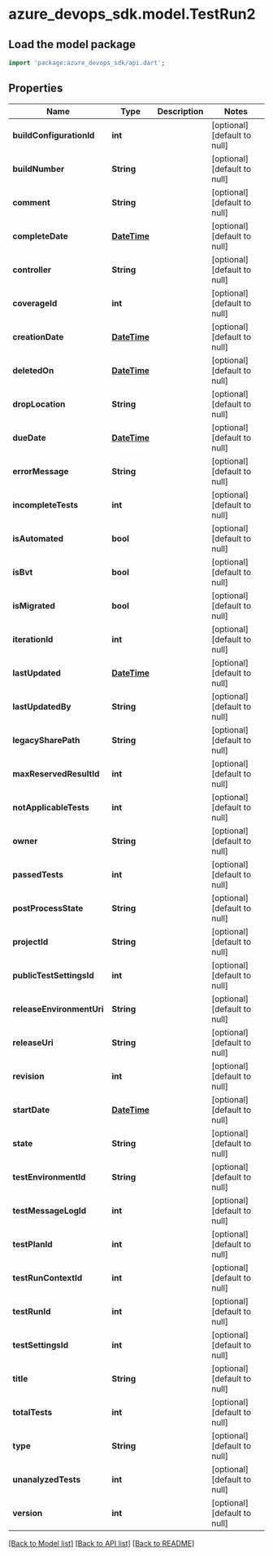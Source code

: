 # azure_devops_sdk.model.TestRun2

## Load the model package
```dart
import 'package:azure_devops_sdk/api.dart';
```

## Properties
Name | Type | Description | Notes
------------ | ------------- | ------------- | -------------
**buildConfigurationId** | **int** |  | [optional] [default to null]
**buildNumber** | **String** |  | [optional] [default to null]
**comment** | **String** |  | [optional] [default to null]
**completeDate** | [**DateTime**](DateTime.md) |  | [optional] [default to null]
**controller** | **String** |  | [optional] [default to null]
**coverageId** | **int** |  | [optional] [default to null]
**creationDate** | [**DateTime**](DateTime.md) |  | [optional] [default to null]
**deletedOn** | [**DateTime**](DateTime.md) |  | [optional] [default to null]
**dropLocation** | **String** |  | [optional] [default to null]
**dueDate** | [**DateTime**](DateTime.md) |  | [optional] [default to null]
**errorMessage** | **String** |  | [optional] [default to null]
**incompleteTests** | **int** |  | [optional] [default to null]
**isAutomated** | **bool** |  | [optional] [default to null]
**isBvt** | **bool** |  | [optional] [default to null]
**isMigrated** | **bool** |  | [optional] [default to null]
**iterationId** | **int** |  | [optional] [default to null]
**lastUpdated** | [**DateTime**](DateTime.md) |  | [optional] [default to null]
**lastUpdatedBy** | **String** |  | [optional] [default to null]
**legacySharePath** | **String** |  | [optional] [default to null]
**maxReservedResultId** | **int** |  | [optional] [default to null]
**notApplicableTests** | **int** |  | [optional] [default to null]
**owner** | **String** |  | [optional] [default to null]
**passedTests** | **int** |  | [optional] [default to null]
**postProcessState** | **String** |  | [optional] [default to null]
**projectId** | **String** |  | [optional] [default to null]
**publicTestSettingsId** | **int** |  | [optional] [default to null]
**releaseEnvironmentUri** | **String** |  | [optional] [default to null]
**releaseUri** | **String** |  | [optional] [default to null]
**revision** | **int** |  | [optional] [default to null]
**startDate** | [**DateTime**](DateTime.md) |  | [optional] [default to null]
**state** | **String** |  | [optional] [default to null]
**testEnvironmentId** | **String** |  | [optional] [default to null]
**testMessageLogId** | **int** |  | [optional] [default to null]
**testPlanId** | **int** |  | [optional] [default to null]
**testRunContextId** | **int** |  | [optional] [default to null]
**testRunId** | **int** |  | [optional] [default to null]
**testSettingsId** | **int** |  | [optional] [default to null]
**title** | **String** |  | [optional] [default to null]
**totalTests** | **int** |  | [optional] [default to null]
**type** | **String** |  | [optional] [default to null]
**unanalyzedTests** | **int** |  | [optional] [default to null]
**version** | **int** |  | [optional] [default to null]

[[Back to Model list]](../README.md#documentation-for-models) [[Back to API list]](../README.md#documentation-for-api-endpoints) [[Back to README]](../README.md)


